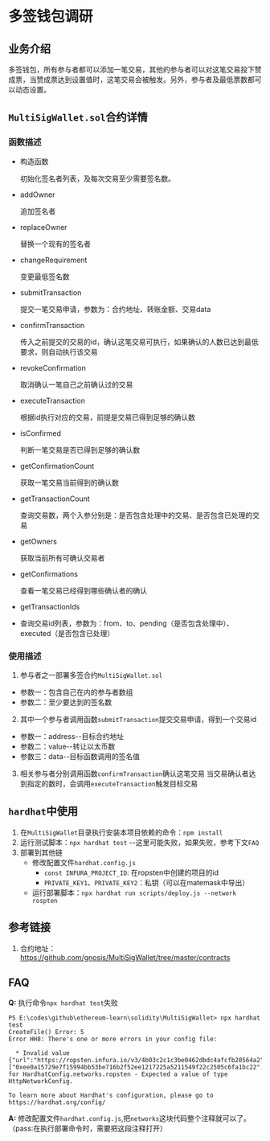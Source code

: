 # 多签钱包调研

## 业务介绍
多签钱包，所有参与者都可以添加一笔交易，其他的参与者可以对这笔交易投下赞成票，当赞成票达到设置值时，这笔交易会被触发。另外，参与者及最低票数都可以动态设置。

## `MultiSigWallet.sol`合约详情

### 函数描述
* 构造函数

  初始化签名者列表，及每次交易至少需要签名数。

* addOwner 
  
  追加签名者

* replaceOwner

  替换一个现有的签名者
  
* changeRequirement

  变更最低签名数
  
* submitTransaction

  提交一笔交易申请，参数为：合约地址、转账金额、交易data
  
* confirmTransaction

  传入之前提交的交易的id，确认这笔交易可执行，如果确认的人数已达到最低要求，则自动执行该交易
  
* revokeConfirmation

  取消确认一笔自己之前确认过的交易

* executeTransaction

  根据id执行对应的交易，前提是交易已得到足够的确认数
  
* isConfirmed

  判断一笔交易是否已得到足够的确认数
  
* getConfirmationCount

  获取一笔交易当前得到的确认数
  
* getTransactionCount

  查询交易数，两个入参分别是：是否包含处理中的交易、是否包含已处理的交易
  
* getOwners

  获取当前所有可确认交易者
  
* getConfirmations

  查看一笔交易已经得到哪些确认者的确认
  
* getTransactionIds
* 查询交易id列表，参数为：from、to、pending（是否包含处理中）、executed（是否包含已处理）


###  使用描述

 1. 参与者之一部署多签合约`MultiSigWallet.sol`
   * 参数一：包含自己在内的参与者数组
   * 参数二：至少要达到的签名数

 2. 其中一个参与者调用函数`submitTransaction`提交交易申请，得到一个交易id
   * 参数一：address--目标合约地址
   * 参数二：value--转让以太币数
   * 参数三：data--目标函数调用的签名值

 3. 相关参与者分别调用函数`confirmTransaction`确认这笔交易
     当交易确认者达到指定的数时，会调用`executeTransaction`触发目标交易

## `hardhat`中使用
1. 在`MultiSigWallet`目录执行安装本项目依赖的命令：`npm install`
2. 运行测试脚本：`npx hardhat test` --这里可能失败，如果失败，参考下文`FAQ`
3. 部署到其他链
   * 修改配置文件`hardhat.config.js`
      - `const INFURA_PROJECT_ID`: 在ropsten中创建的项目的id
      - `PRIVATE_KEY1`、`PRIVATE_KEY2`：私钥（可以在matemask中导出）
   * 运行部署脚本：`npx hardhat run scripts/deploy.js --network rospten`


 ## 参考链接

1. 合约地址：https://github.com/gnosis/MultiSigWallet/tree/master/contracts



## FAQ

**Q:** 执行命令`npx hardhat test`失败

```
PS E:\codes\github\ethereum-learn\solidity\MultiSigWallet> npx hardhat test
CreateFile() Error: 5
Error HH8: There's one or more errors in your config file:

  * Invalid value {"url":"https://ropsten.infura.io/v3/4b03c2c1c3be0462dbdc4afcfb20564a2","accounts":["0xee0a15729e7f15994bb53be716b2f52ee1217225a5211549f22c2505c6fa1bc22","0x0c0806458f61df679ea1d6e7209dc3cdc009f8d01333e1446b2ef46dd22fe6e33"]} for HardhatConfig.networks.ropsten - Expected a value of type HttpNetworkConfig.
  
To learn more about Hardhat's configuration, please go to https://hardhat.org/config/
```

**A:** 修改配置文件`hardhat.config.js`,把`networks`这块代码整个注释就可以了。（pass:在执行部署命令时，需要把这段注释打开）